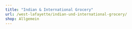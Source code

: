 ```yaml
---
title: "Indian & International Grocery"
url: /west-lafayette/indian-und-international-grocery/
shop: Allgemein
---
```

